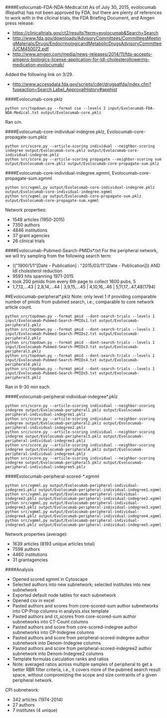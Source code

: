 ####Evolocumab-FDA-NDA-Medical.txt
As of July 30, 2015, evolocumab (Repatha) has not been approved by FDA, but there are plenty of references to work with in the clicinal trials, the FDA Briefing Document, and Amgen press release:
* https://clinicaltrials.gov/ct2/results?term=evolocumab&Search=Search
* http://www.fda.gov/downloads/AdvisoryCommittees/CommitteesMeetingMaterials/Drugs/EndocrinologicandMetabolicDrugsAdvisoryCommittee/UCM450072.pdf
* http://www.amgen.com/media/news-releases/2014/11/fda-accepts-amgens-biologics-license-application-for-ldl-cholesterollowering-medication-evolocumab/

Added the following link on 3/29. 
* http://www.accessdata.fda.gov/scripts/cder/drugsatfda/index.cfm?fuseaction=Search.Label_ApprovalHistory#apphist

####Evolocumab-core.pklz
```
python src/topdown.py --format cse --levels 2 input/Evolocumab-FDA-NDA-Medical.txt output/Evolocumab-core.pklz
```
Ran o/n.

####Evolocumab-core-individual-indegree.pklz, Evolocumab-core-propagate-sum.pklz
```
python src/score.py --article-scoring individual --neighbor-scoring indegree output/Evolocumab-core.pklz output/Evolocumab-core-individual-indegree.pklz
python src/score.py --article-scoring propagate --neighbor-scoring sum output/Evolocumab-core.pklz output/Evolocumab-core-propagate-sum.pklz
```

####Evolocumab-core-individual-indegree.xgmml, Evolocumab-core-propagate-sum.xgmml
```
python src/xgmml.py output/Evolocumab-core-individual-indegree.pklz output/Evolocumab-core-individual-indegree.xgmml
python src/xgmml.py output/Evolocumab-core-propagate-sum.pklz output/Evolocumab-core-propagate-sum.xgmml
```
Network properties:
* 1548 articles (1950-2015)
* 7350 authors
* 4846 institutions
* 37 grant agencies
* 26 clinical trials 


####Evolocumab-Pubmed-Search-PMIDs*.txt
For the peripheral network, we will try sampling from the following search term:
* (("1900/1/1"[Date - Publication] : "2015/03/11"[Date - Publication])) AND ldl cholesterol reduction
 * 9593 hits spanning 1971-2015 
  * took 200 pmids from every 6th page to collect 1600 pubs, 5 
   * 1,7,13,...43 | 2,8,14,...44 | 3,9,15,...45 | 4,10,16,..46 | 5,11,17,..47,48(1794)

##Evolocumab-peripheral*.pklz
Note: only level 1 if providing comparable number of pmids from pubmed search, i.e., comparable to core network article count.
```
python src/topdown.py --format pmid --dont-search-trials --levels 1 input/Evolocumab-Pubmed-Search-PMIDs1.txt output/Evolocumab-peripheral1.pklz
python src/topdown.py --format pmid --dont-search-trials --levels 1 input/Evolocumab-Pubmed-Search-PMIDs2.txt output/Evolocumab-peripheral2.pklz
python src/topdown.py --format pmid --dont-search-trials --levels 1 input/Evolocumab-Pubmed-Search-PMIDs3.txt output/Evolocumab-peripheral3.pklz
python src/topdown.py --format pmid --dont-search-trials --levels 1 input/Evolocumab-Pubmed-Search-PMIDs4.txt output/Evolocumab-peripheral4.pklz
python src/topdown.py --format pmid --dont-search-trials --levels 1 input/Evolocumab-Pubmed-Search-PMIDs5.txt output/Evolocumab-peripheral5.pklz
```
Ran in 9-30 min each.

####Evolocumab-peripheral-individual-indegree*.pklz
```
python src/score.py --article-scoring individual --neighbor-scoring indegree output/Evolocumab-peripheral1.pklz output/Evolocumab-peripheral-individual-indegree1.pklz
python src/score.py --article-scoring individual --neighbor-scoring indegree output/Evolocumab-peripheral2.pklz output/Evolocumab-peripheral-individual-indegree2.pklz
python src/score.py --article-scoring individual --neighbor-scoring indegree output/Evolocumab-peripheral3.pklz output/Evolocumab-peripheral-individual-indegree3.pklz
python src/score.py --article-scoring individual --neighbor-scoring indegree output/Evolocumab-peripheral4.pklz output/Evolocumab-peripheral-individual-indegree4.pklz
python src/score.py --article-scoring individual --neighbor-scoring indegree output/Evolocumab-peripheral5.pklz output/Evolocumab-peripheral-individual-indegree5.pklz
```

####Evolocumab-peripheral-scored-*.xgmml
```
python src/xgmml.py output/Evolocumab-peripheral-individual-indegree1.pklz output/Evolocumab-peripheral-individual-indegree1.xgmml
python src/xgmml.py output/Evolocumab-peripheral-individual-indegree2.pklz output/Evolocumab-peripheral-individual-indegree2.xgmml
python src/xgmml.py output/Evolocumab-peripheral-individual-indegree3.pklz output/Evolocumab-peripheral-individual-indegree3.xgmml
python src/xgmml.py output/Evolocumab-peripheral-individual-indegree4.pklz output/Evolocumab-peripheral-individual-indegree4.xgmml
python src/xgmml.py output/Evolocumab-peripheral-individual-indegree5.pklz output/Evolocumab-peripheral-individual-indegree5.xgmml
```
Network properties (average):
* 1639 articles (8193 unique articles total)
* 7598 authors
* 4460 institutions
* 31 grantagencies

####Analysis
* Opened scored xgmml in Cytoscape
* Selected authors into new subnetwork; selected institutes into new subnetwork
* Exported default node tables for each subnetwork
* Opened csv in excel
* Pasted authors and scores from core-scored-sum author subnetworks into CP-Prop columns in analysis.xlsx template
* Pasted authors and ct_scores from core-scored-sum author subnetworks into CT-Count columns
* Pasted authors and score from core-scored-indegree author subnetworks into CP-Indegree columns
* Pasted authors and score from peripheral-scored-indegree author subnetwork into Denom-Indegree columns
* Pasted authors and score from peripheral-scored-indegree2 author subnetwork into Denom-Indegree2 columns
* Template formulas calculation ranks and ratios
* Note: averaged ratios across multiple samples of peripheral to get a better RBR filter criteria, i.e., it covers more of the pubmed search result space, without compromizing the scope and size contraints of a given peripheral network. 

CPI subnetwork:
* 342 articles (1974-2014)
* 27 authors
* 7 institutes (4 unique)
